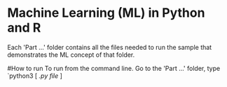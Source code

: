 # Machine Learning (ML) in Python and R
Each 'Part ...' folder contains all the files needed to run the sample that demonstrates the ML concept of that folder.

#How to run
To run from the command line. Go to the 'Part ...' folder, type `python3 [ *.py file* ] 
